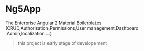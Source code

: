 # Ng5App
The Enterprise Angular 2 Material Boilerplates (CRUD,Authorisation,Permissions,User management,Dashboard ,Admin,localization ...)


> this project is early stage of developement
